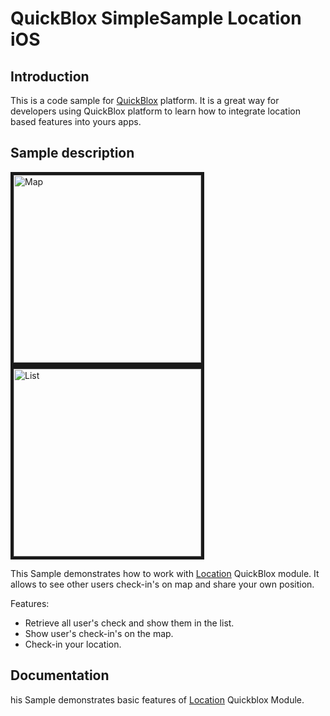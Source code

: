 <h1> QuickBlox SimpleSample Location iOS</h1>

<h2> Introduction </h2>

This is a code sample for [QuickBlox](http://quickblox.com/) platform. It is a great way for developers using QuickBlox platform to learn how to integrate location based features into yours apps. 

<h2> Sample description </h2>

<img src="http://files.quickblox.com/sample-location1.png" border="5" alt="Map" width="300"> 
<img src="http://files.quickblox.com/sample-location2.png" border="5" alt="List" width="300"> 

This Sample demonstrates how to work with [Location](http://quickblox.com/developers/Location) QuickBlox module.
It allows to see other users check-in's on map and share your own position.

Features:
<ul>
<li> Retrieve all user's check and show them in the list. </li>
<li> Show user's check-in's on the map. </li>
<li> Check-in your location. </li>
</ul>

<h2> Documentation </h2>

his Sample demonstrates basic features of  [Location](http://quickblox.com/developers/SimpleSample-location_users-ios/) Quickblox Module.


